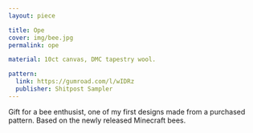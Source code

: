 ```yaml
---
layout: piece

title: Ope
cover: img/bee.jpg
permalink: ope

material: 10ct canvas, DMC tapestry wool. 

pattern: 
  link: https://gumroad.com/l/wIDRz
  publisher: Shitpost Sampler
---
```


Gift for a bee enthusist, one of my first designs made from a purchased pattern. Based on the newly released Minecraft bees. 